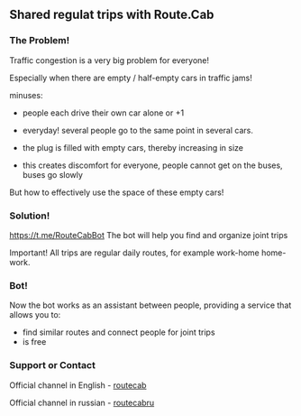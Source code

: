 ## Shared regulat trips with Route.Cab

### The Problem!
Traffic congestion is a very big problem for everyone!

Especially when there are empty / half-empty cars in traffic jams!

minuses:

 - people each drive their own car alone or +1

 - everyday! several people go to the same point in several cars.

 - the plug is filled with empty cars, thereby increasing in size

 - this creates discomfort for everyone, people cannot get on the buses, buses go slowly



But how to effectively use the space of these empty cars!



### Solution!
https://t.me/RouteCabBot The bot will help you find and organize joint trips

Important! All trips are regular daily routes, for example work-home home-work.

### Bot!
Now the bot works as an assistant between people, providing a service that allows you to:

 - find similar routes and connect people for joint trips
 - is free

### Support or Contact

Official channel in English - [routecab](https://t.me/routecab)

Official channel in russian - [routecabru](https://t.me/routecab)
